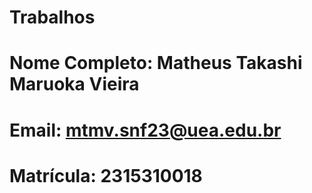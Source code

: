 # Trabalhos
# Nome Completo: Matheus Takashi Maruoka Vieira
# Email: mtmv.snf23@uea.edu.br
# Matrícula: 2315310018

